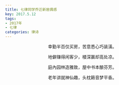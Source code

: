```yaml
---
title: 七律同学乔迁新居偶感
key: 2017.5.12
tags: 
- 2017年 
- 七律
categories: 律诗
---
```


<p align="center">幸勤半百仅买房，苦意悉心巧装潢。
</p>
<p align="center">地僻赚得闲客少，楼深赢却高处凉。
</p>
<p align="center">庭內园林造雅致，屋中书本酿芬芳。
</p>
<p align="center">老年讲就神仙趣，头枕籁音梦平香。
</p>
